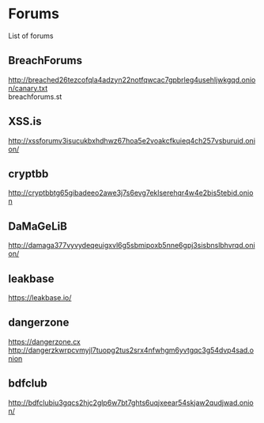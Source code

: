 # Forums
List of forums

## BreachForums
http://breached26tezcofqla4adzyn22notfqwcac7gpbrleg4usehljwkgqd.onion/canary.txt \
breachforums.st

## XSS.is
http://xssforumv3isucukbxhdhwz67hoa5e2voakcfkuieq4ch257vsburuid.onion/

## cryptbb
http://cryptbbtg65gibadeeo2awe3j7s6evg7eklserehqr4w4e2bis5tebid.onion

## DaMaGeLiB
http://damaga377vyvydeqeuigxvl6g5sbmipoxb5nne6gpj3sisbnslbhvrqd.onion/

## leakbase
https://leakbase.io/

## dangerzone 
https://dangerzone.cx \
http://dangerzkwrpcvmyjl7tuopg2tus2srx4nfwhgm6yvtgqc3g54dvp4sad.onion

## bdfclub
http://bdfclubiu3gqcs2hjc2glp6w7bt7ghts6uqjxeear54skjaw2qudjwad.onion/

